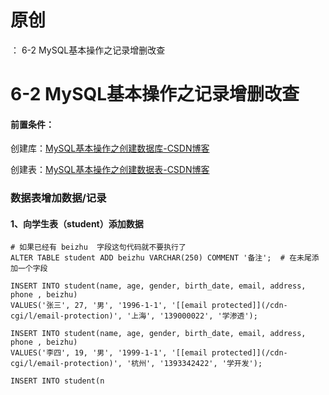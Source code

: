 # 原创
：  6-2 MySQL基本操作之记录增删改查

# 6-2 MySQL基本操作之记录增删改查

#### 前置条件：

创建库：[MySQL基本操作之创建数据库-CSDN博客](https://blog.csdn.net/weixin_43263566/article/details/133951336)

创建表：[MySQL基本操作之创建数据表-CSDN博客](https://blog.csdn.net/weixin_43263566/article/details/133952800)

### 数据表增加数据/记录 

#### 1、向学生表（student）添加数据 

```
# 如果已经有 beizhu  字段这句代码就不要执行了
ALTER TABLE student ADD beizhu VARCHAR(250) COMMENT '备注';  # 在未尾添加一个字段

INSERT INTO student(name, age, gender, birth_date, email, address, phone , beizhu) 
VALUES('张三', 27, '男', '1996-1-1', '[[email protected]](/cdn-cgi/l/email-protection)', '上海', '139000022', '学渗透');

INSERT INTO student(name, age, gender, birth_date, email, address, phone , beizhu) 
VALUES('李四', 19, '男', '1999-1-1', '[[email protected]](/cdn-cgi/l/email-protection)', '杭州', '1393342422', '学开发');

INSERT INTO student(n
```
